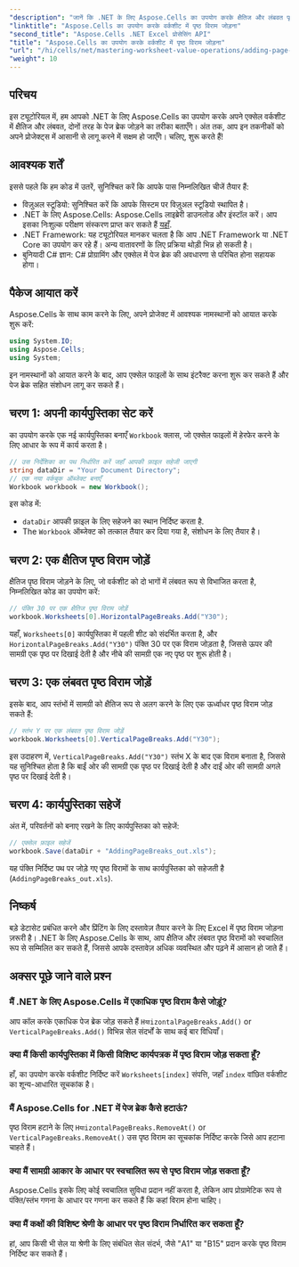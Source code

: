 ```yaml
---
"description": "जानें कि .NET के लिए Aspose.Cells का उपयोग करके क्षैतिज और लंबवत पृष्ठ विराम जोड़कर अपनी एक्सेल वर्कशीट को कैसे बेहतर बनाया जाए। यह विस्तृत मार्गदर्शिका आपको आवश्यक सेटअप और कोडिंग चरणों से परिचित कराती है।"
"linktitle": "Aspose.Cells का उपयोग करके वर्कशीट में पृष्ठ विराम जोड़ना"
"second_title": "Aspose.Cells .NET Excel प्रोसेसिंग API"
"title": "Aspose.Cells का उपयोग करके वर्कशीट में पृष्ठ विराम जोड़ना"
"url": "/hi/cells/net/mastering-worksheet-value-operations/adding-page-breaks/"
"weight": 10
---
```


## परिचय

इस ट्यूटोरियल में, हम आपको .NET के लिए Aspose.Cells का उपयोग करके अपने एक्सेल वर्कशीट में क्षैतिज और लंबवत, दोनों तरह के पेज ब्रेक जोड़ने का तरीका बताएँगे। अंत तक, आप इन तकनीकों को अपने प्रोजेक्ट्स में आसानी से लागू करने में सक्षम हो जाएँगे। चलिए, शुरू करते हैं!

## आवश्यक शर्तें
इससे पहले कि हम कोड में उतरें, सुनिश्चित करें कि आपके पास निम्नलिखित चीजें तैयार हैं:
- विज़ुअल स्टूडियो: सुनिश्चित करें कि आपके सिस्टम पर विज़ुअल स्टूडियो स्थापित है।
- .NET के लिए Aspose.Cells: Aspose.Cells लाइब्रेरी डाउनलोड और इंस्टॉल करें। आप इसका निःशुल्क परीक्षण संस्करण प्राप्त कर सकते हैं [यहाँ](https://releases.aspose.com/cells/net/).
- .NET Framework: यह ट्यूटोरियल मानकर चलता है कि आप .NET Framework या .NET Core का उपयोग कर रहे हैं। अन्य वातावरणों के लिए प्रक्रिया थोड़ी भिन्न हो सकती है।
- बुनियादी C# ज्ञान: C# प्रोग्रामिंग और एक्सेल में पेज ब्रेक की अवधारणा से परिचित होना सहायक होगा।

## पैकेज आयात करें
Aspose.Cells के साथ काम करने के लिए, अपने प्रोजेक्ट में आवश्यक नामस्थानों को आयात करके शुरू करें:

```csharp
using System.IO;
using Aspose.Cells;
using System;
```

इन नामस्थानों को आयात करने के बाद, आप एक्सेल फाइलों के साथ इंटरैक्ट करना शुरू कर सकते हैं और पेज ब्रेक सहित संशोधन लागू कर सकते हैं।

## चरण 1: अपनी कार्यपुस्तिका सेट करें
का उपयोग करके एक नई कार्यपुस्तिका बनाएँ `Workbook` क्लास, जो एक्सेल फाइलों में हेरफेर करने के लिए आधार के रूप में कार्य करता है।

```csharp
// उस निर्देशिका का पथ निर्धारित करें जहाँ आपकी फ़ाइल सहेजी जाएगी
string dataDir = "Your Document Directory";
// एक नया वर्कबुक ऑब्जेक्ट बनाएँ
Workbook workbook = new Workbook();
```
इस कोड में:
- `dataDir` आपकी फ़ाइल के लिए सहेजने का स्थान निर्दिष्ट करता है.
- The `Workbook` ऑब्जेक्ट को तत्काल तैयार कर दिया गया है, संशोधन के लिए तैयार है।

## चरण 2: एक क्षैतिज पृष्ठ विराम जोड़ें
क्षैतिज पृष्ठ विराम जोड़ने के लिए, जो वर्कशीट को दो भागों में लंबवत रूप से विभाजित करता है, निम्नलिखित कोड का उपयोग करें:

```csharp
// पंक्ति 30 पर एक क्षैतिज पृष्ठ विराम जोड़ें
workbook.Worksheets[0].HorizontalPageBreaks.Add("Y30");
```
यहाँ, `Worksheets[0]` कार्यपुस्तिका में पहली शीट को संदर्भित करता है, और `HorizontalPageBreaks.Add("Y30")` पंक्ति 30 पर एक विराम जोड़ता है, जिससे ऊपर की सामग्री एक पृष्ठ पर दिखाई देती है और नीचे की सामग्री एक नए पृष्ठ पर शुरू होती है।

## चरण 3: एक लंबवत पृष्ठ विराम जोड़ें
इसके बाद, आप स्तंभों में सामग्री को क्षैतिज रूप से अलग करने के लिए एक ऊर्ध्वाधर पृष्ठ विराम जोड़ सकते हैं:

```csharp
// स्तंभ Y पर एक लंबवत पृष्ठ विराम जोड़ें
workbook.Worksheets[0].VerticalPageBreaks.Add("Y30");
```
इस उदाहरण में, `VerticalPageBreaks.Add("Y30")` स्तंभ X के बाद एक विराम बनाता है, जिससे यह सुनिश्चित होता है कि बाईं ओर की सामग्री एक पृष्ठ पर दिखाई देती है और दाईं ओर की सामग्री अगले पृष्ठ पर दिखाई देती है।

## चरण 4: कार्यपुस्तिका सहेजें
अंत में, परिवर्तनों को बनाए रखने के लिए कार्यपुस्तिका को सहेजें:

```csharp
// एक्सेल फ़ाइल सहेजें
workbook.Save(dataDir + "AddingPageBreaks_out.xls");
```
यह पंक्ति निर्दिष्ट पथ पर जोड़े गए पृष्ठ विरामों के साथ कार्यपुस्तिका को सहेजती है (`AddingPageBreaks_out.xls`).

## निष्कर्ष
बड़े डेटासेट प्रबंधित करने और प्रिंटिंग के लिए दस्तावेज़ तैयार करने के लिए Excel में पृष्ठ विराम जोड़ना ज़रूरी है। .NET के लिए Aspose.Cells के साथ, आप क्षैतिज और लंबवत पृष्ठ विरामों को स्वचालित रूप से सम्मिलित कर सकते हैं, जिससे आपके दस्तावेज़ अधिक व्यवस्थित और पढ़ने में आसान हो जाते हैं।

## अक्सर पूछे जाने वाले प्रश्न

### मैं .NET के लिए Aspose.Cells में एकाधिक पृष्ठ विराम कैसे जोड़ूं?
आप कॉल करके एकाधिक पेज ब्रेक जोड़ सकते हैं `HयाizontalPageBreaks.Add()` or `VerticalPageBreaks.Add()` विभिन्न सेल संदर्भों के साथ कई बार विधियाँ।

### क्या मैं किसी कार्यपुस्तिका में किसी विशिष्ट कार्यपत्रक में पृष्ठ विराम जोड़ सकता हूँ?
हाँ, का उपयोग करके वर्कशीट निर्दिष्ट करें `Worksheets[index]` संपत्ति, जहाँ `index` वांछित वर्कशीट का शून्य-आधारित सूचकांक है।

### मैं Aspose.Cells for .NET में पेज ब्रेक कैसे हटाऊं?
पृष्ठ विराम हटाने के लिए `HयाizontalPageBreaks.RemoveAt()` or `VerticalPageBreaks.RemoveAt()` उस पृष्ठ विराम का सूचकांक निर्दिष्ट करके जिसे आप हटाना चाहते हैं।

### क्या मैं सामग्री आकार के आधार पर स्वचालित रूप से पृष्ठ विराम जोड़ सकता हूँ?
Aspose.Cells इसके लिए कोई स्वचालित सुविधा प्रदान नहीं करता है, लेकिन आप प्रोग्रामेटिक रूप से पंक्ति/स्तंभ गणना के आधार पर गणना कर सकते हैं कि कहां विराम होना चाहिए।

### क्या मैं कक्षों की विशिष्ट श्रेणी के आधार पर पृष्ठ विराम निर्धारित कर सकता हूँ?
हां, आप किसी भी सेल या श्रेणी के लिए संबंधित सेल संदर्भ, जैसे "A1" या "B15" प्रदान करके पृष्ठ विराम निर्दिष्ट कर सकते हैं।